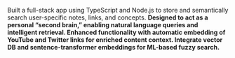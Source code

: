 Built a full-stack app using TypeScript and Node.js to store and semantically search user-specific notes, links, and concepts.
<b/>
Designed to act as a personal “second brain,” enabling natural language queries and intelligent retrieval. 
<b/>
Enhanced functionality with automatic embedding of YouTube and Twitter links for enriched content context.
<b/>
Integrate vector DB and sentence-transformer embeddings for ML-based fuzzy search.
